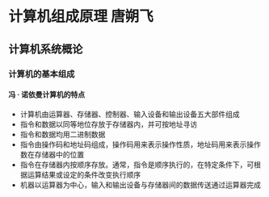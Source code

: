 # 计算机组成原理 唐朔飞


## 计算机系统概论

### 计算机的基本组成

#### 冯 · 诺依曼计算机的特点

- 计算机由运算器、存储器、控制器、输入设备和输出设备五大部件组成
- 指令和数据以同等地位存放于存储器内，并可按地址寻访
- 指令和数据均用二进制数据
- 指令由操作码和地址码组成，操作码用来表示操作性质，地址码用来表示操作数在存储器中的位置
- 指令在存储器内按顺序存放。通常，指令是顺序执行的，在特定条件下，可根据运算结果或设定的条件改变执行顺序
- 机器以运算器为中心，输入和输出设备与存储器间的数据传送通过运算器完成


